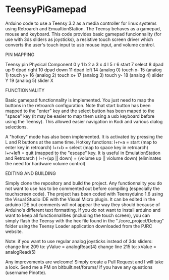 # TeensyPiGamepad

Arduino code to use a Teensy 3.2 as a media controller for linux systems using 
Retroarch and EmualtionStation. The Teensy behaves as a gamepad, mouse and keyboard. 
This code provides basic gamepad funcionnality (for use with 3ds sliders as joysticks), 
a resistive touch screen driver which converts the user's touch input to usb mouse input, 
and volume control.

PIN MAPPING

Teensy pin 		Physical Component
	0					y
	1					b
	2					a
	3					x
	4					l
	5					r
	6					start
	7					select
	8					dpad up
	9					dpad right
	10					dpad down 
	11					dpad left
	14 (analog 0)		touch x-
	15 (analog 1)		touch y+
	16 (analog 2)		touch x+
	17 (analog 3)		touch y-
	18 (analog 4)		slider Y
	19 (analog 5)		slider X
	

FUNCTIONNALITY

Basic gamepad functionnality is implemented. You just need to map the buttons
in the retroarch configuration. Note that start button has been mapped to the
"enter" key and the select button has been maped to the "space" key (it may be 
easier to map them using a usb keyboard before using the Teensy). This
allowed easier navigation in Kodi and various dialog selections. 

A "hotkey" mode has also been implemented. It is activated by pressing the L and R buttons
at the same time. Hotkey functions: 
l+r+a = start (map to enter key in retroarch)
l+r+b = select (map to space key in retroarch) 
l+r+left = quit (mapped to the "escape" key. It is useful in EmulationStation and Retroarch )
l+r+(up || down) = (volume up || violume down)  (eliminates the need for hardware volume control)

EDITING AND BUILDING

Simply clone the repository and build the project. 
Any functionnality you do not want to use has to be commented out before compiling (especially the touchscreen code).
The project has been coded with Teensyduino 1.6 using the Visual Studio IDE with the Visual Micro plugin. It can be edited 
in the arduino IDE but comments will not appear the way they should because of Arduino's different text formatting. 
If you do not want to install arduino and want to keep all functionnalities (including the touch screen), you can 
simply flash the Teensy with the hex file found in the "./core_project/Debug" folder using the Teensy Loader application
downloaded from the PJRC website. 

Note: if you want to use regular analog joysticks instead of 3ds sliders:
change line 209 to: yValue = analogRead(4)
change line 215 to: xValue = analogRead(5)



Any improvements are welcome! Simply create a Pull Request and I will take a look. 
Send me a PM on bitbuilt.net/forums/ if you have any questions (username Pinotte).



